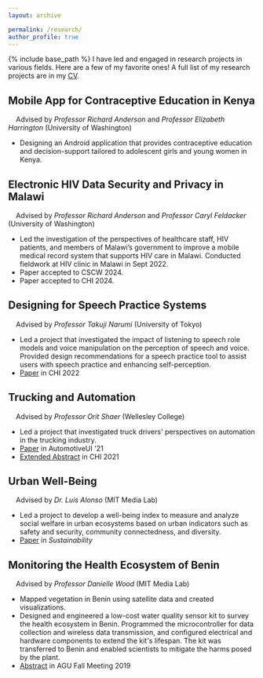 ```yaml
---
layout: archive

permalink: /research/
author_profile: true
---
```


{% include base_path %}
I have led and engaged in research projects in various fields. Here are a few of my favorite ones! A full list of my research projects are in my [CV](https://docs.google.com/viewer?url=https://github.com/lisaorii/cv/raw/main/LisaOrii_CV.pdf).

## Mobile App for Contraceptive Education in Kenya
&nbsp;&nbsp;&nbsp;&nbsp;Advised by *Professor Richard Anderson* and *Professor Elizabeth Harrington* (University of Washington)  
* Designing an Android application that provides contraceptive education and decision-support tailored to adolescent girls and young women in Kenya.

## Electronic HIV Data Security and Privacy in Malawi
&nbsp;&nbsp;&nbsp;&nbsp;Advised by *Professor Richard Anderson* and *Professor Caryl Feldacker* (University of Washington)  
* Led the investigation of the perspectives of healthcare staff, HIV patients, and members of Malawi’s government to improve a mobile medical record system that supports HIV care in Malawi. Conducted fieldwork at HIV clinic in Malawi in Sept 2022.  
* Paper accepted to CSCW 2024.
* Paper accepted to CHI 2024.

## Designing for Speech Practice Systems
&nbsp;&nbsp;&nbsp;&nbsp;Advised by *Professor Takuji Narumi* (University of Tokyo)
* Led a project that investigated the impact of listening to speech role models and voice manipulation on the perception of speech and voice. Provided design recommendations for a speech practice tool to assist users with speech practice and enhancing self-perception.
* [Paper](https://dl.acm.org/doi/10.1145/3491102.3502093) in CHI 2022

## Trucking and Automation
&nbsp;&nbsp;&nbsp;&nbsp;Advised by *Professor Orit Shaer* (Wellesley College)
* Led a project that investigated truck drivers' perspectives on automation in the trucking industry.
* [Paper](https://doi.org/10.1145/3409118.3475154) in AutomotiveUI '21
* [Extended Abstract](https://doi.org/10.1145/3411763.3451637) in CHI 2021

## Urban Well-Being
&nbsp;&nbsp;&nbsp;&nbsp;Advised by *Dr. Luis Alonso* (MIT Media Lab)
* Led a project to develop a well-being index to measure and analyze social welfare in urban ecosystems based on urban indicators such as safety and security, community connectedness, and diversity.
* [Paper](https://www.mdpi.com/2071-1050/12/22/9458/pdf) in *Sustainability*

## Monitoring the Health Ecosystem of Benin
&nbsp;&nbsp;&nbsp;&nbsp;Advised by *Professor Danielle Wood* (MIT Media Lab)
* Mapped vegetation in Benin using satellite data and created visualizations.
* Designed and engineered a low-cost water quality sensor kit to survey the health ecosystem in Benin. Programmed the microcontroller for data collection and wireless data transmission, and configured electrical and hardware components to extend the kit's lifespan. The kit was transferred to Benin and enabled scientists to mitigate the harms posed by the plant.
* [Abstract](https://agu.confex.com/agu/fm19/meetingapp.cgi/Paper/516235) in AGU Fall Meeting 2019
